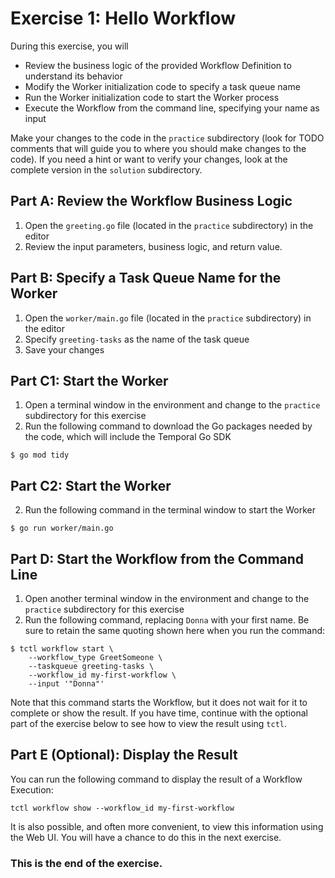 # Exercise 1: Hello Workflow
During this exercise, you will
* Review the business logic of the provided Workflow Definition to understand its behavior
* Modify the Worker initialization code to specify a task queue name
* Run the Worker initialization code to start the Worker process
* Execute the Workflow from the command line, specifying your name as input

Make your changes to the code in the `practice` subdirectory (look for TODO 
comments that will guide you to where you should make changes to the code). 
If you need a hint or want to verify your changes, look at the complete version 
in the `solution` subdirectory.

## Part A: Review the Workflow Business Logic

1. Open the `greeting.go` file (located in the `practice` subdirectory) in the editor
2. Review the input parameters, business logic, and return value. 

## Part B: Specify a Task Queue Name for the Worker

1. Open the `worker/main.go` file (located in the `practice` subdirectory) in the editor
2. Specify `greeting-tasks` as the name of the task queue
3. Save your changes

## Part C1: Start the Worker

1. Open a terminal window in the environment and change to the `practice` subdirectory for this exercise
2. Run the following command to download the Go packages needed by the code, which will include the Temporal Go SDK

```
$ go mod tidy
```

## Part C2: Start the Worker

2. Run the following command in the terminal window to start the Worker

```
$ go run worker/main.go
```

## Part D: Start the Workflow from the Command Line

1. Open another terminal window in the environment and change to the `practice` subdirectory for this exercise
2. Run the following command, replacing `Donna` with your first name. Be sure to retain the same quoting shown here when you run the command:

```
$ tctl workflow start \
    --workflow_type GreetSomeone \
    --taskqueue greeting-tasks \
    --workflow_id my-first-workflow \
    --input '"Donna"' 
```

Note that this command starts the Workflow, but it does not wait for it to complete or show the result. 
If you have time, continue with the optional part of the exercise below to see how to view the result using `tctl`.

## Part E (Optional): Display the Result
You can run the following command to display the result of a Workflow Execution: 

```
tctl workflow show --workflow_id my-first-workflow
```

It is also possible, and often more convenient, to view this information using the Web UI. You will 
have a chance to do this in the next exercise.


### This is the end of the exercise.




